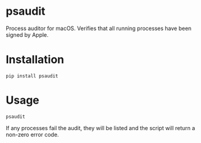 # psaudit
Process auditor for macOS. Verifies that all running processes have been signed by Apple.

# Installation
```
pip install psaudit
```

# Usage
```
psaudit
```

If any processes fail the audit, they will be listed and the script will return a non-zero error code.
